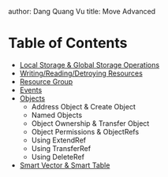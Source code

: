 author: Dang Quang Vu
title: Move Advanced

# Table of Contents

-   [Local Storage & Global Storage Operations](./local_global_storage)
-   [Writing/Reading/Detroying
    Resources](./writing_reading_detroying_resource)
-   [Resource Group](./resource_group)
-   [Events](./events)
-   [Objects](./objects)
    -   Address Object & Create Object
    -   Named Objects
    -   Object Ownership & Transfer Object
    -   Object Permissions & ObjectRefs
    -   Using ExtendRef
    -   Using TransferRef
    -   Using DeleteRef
-   [Smart Vector & Smart Table](#smart-vector--smart-table)
